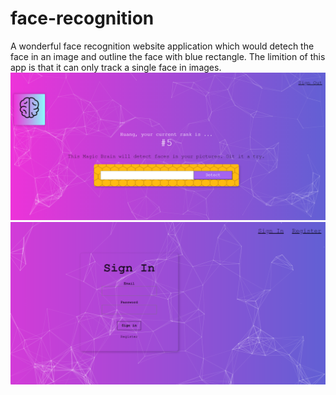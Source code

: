 # face-recognition
A wonderful face recognition website application which
would detech the face in an image and outline the face
with blue rectangle. 
The limition of this app is that it can only track
a single face in images.
![signin](screenshots/app.PNG)
![signin](screenshots/signin.PNG)
